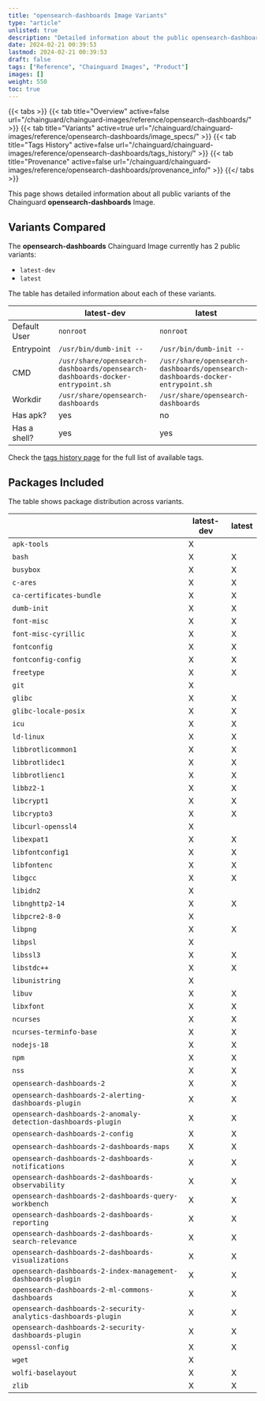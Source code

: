 ```yaml
---
title: "opensearch-dashboards Image Variants"
type: "article"
unlisted: true
description: "Detailed information about the public opensearch-dashboards Chainguard Image variants"
date: 2024-02-21 00:39:53
lastmod: 2024-02-21 00:39:53
draft: false
tags: ["Reference", "Chainguard Images", "Product"]
images: []
weight: 550
toc: true
---
```


{{< tabs >}}
{{< tab title="Overview" active=false url="/chainguard/chainguard-images/reference/opensearch-dashboards/" >}}
{{< tab title="Variants" active=true url="/chainguard/chainguard-images/reference/opensearch-dashboards/image_specs/" >}}
{{< tab title="Tags History" active=false url="/chainguard/chainguard-images/reference/opensearch-dashboards/tags_history/" >}}
{{< tab title="Provenance" active=false url="/chainguard/chainguard-images/reference/opensearch-dashboards/provenance_info/" >}}
{{</ tabs >}}

This page shows detailed information about all public variants of the Chainguard **opensearch-dashboards** Image.

## Variants Compared
The **opensearch-dashboards** Chainguard Image currently has 2 public variants: 

- `latest-dev`
- `latest`

The table has detailed information about each of these variants.

|              | latest-dev                                                                    | latest                                                                        |
|--------------|-------------------------------------------------------------------------------|-------------------------------------------------------------------------------|
| Default User | `nonroot`                                                                     | `nonroot`                                                                     |
| Entrypoint   | `/usr/bin/dumb-init --`                                                       | `/usr/bin/dumb-init --`                                                       |
| CMD          | `/usr/share/opensearch-dashboards/opensearch-dashboards-docker-entrypoint.sh` | `/usr/share/opensearch-dashboards/opensearch-dashboards-docker-entrypoint.sh` |
| Workdir      | `/usr/share/opensearch-dashboards`                                            | `/usr/share/opensearch-dashboards`                                            |
| Has apk?     | yes                                                                           | no                                                                            |
| Has a shell? | yes                                                                           | yes                                                                           |

Check the [tags history page](/chainguard/chainguard-images/reference/opensearch-dashboards/tags_history/) for the full list of available tags.

## Packages Included
The table shows package distribution across variants.

|                                                                | latest-dev | latest |
|----------------------------------------------------------------|------------|--------|
| `apk-tools`                                                    | X          |        |
| `bash`                                                         | X          | X      |
| `busybox`                                                      | X          | X      |
| `c-ares`                                                       | X          | X      |
| `ca-certificates-bundle`                                       | X          | X      |
| `dumb-init`                                                    | X          | X      |
| `font-misc`                                                    | X          | X      |
| `font-misc-cyrillic`                                           | X          | X      |
| `fontconfig`                                                   | X          | X      |
| `fontconfig-config`                                            | X          | X      |
| `freetype`                                                     | X          | X      |
| `git`                                                          | X          |        |
| `glibc`                                                        | X          | X      |
| `glibc-locale-posix`                                           | X          | X      |
| `icu`                                                          | X          | X      |
| `ld-linux`                                                     | X          | X      |
| `libbrotlicommon1`                                             | X          | X      |
| `libbrotlidec1`                                                | X          | X      |
| `libbrotlienc1`                                                | X          | X      |
| `libbz2-1`                                                     | X          | X      |
| `libcrypt1`                                                    | X          | X      |
| `libcrypto3`                                                   | X          | X      |
| `libcurl-openssl4`                                             | X          |        |
| `libexpat1`                                                    | X          | X      |
| `libfontconfig1`                                               | X          | X      |
| `libfontenc`                                                   | X          | X      |
| `libgcc`                                                       | X          | X      |
| `libidn2`                                                      | X          |        |
| `libnghttp2-14`                                                | X          | X      |
| `libpcre2-8-0`                                                 | X          |        |
| `libpng`                                                       | X          | X      |
| `libpsl`                                                       | X          |        |
| `libssl3`                                                      | X          | X      |
| `libstdc++`                                                    | X          | X      |
| `libunistring`                                                 | X          |        |
| `libuv`                                                        | X          | X      |
| `libxfont`                                                     | X          | X      |
| `ncurses`                                                      | X          | X      |
| `ncurses-terminfo-base`                                        | X          | X      |
| `nodejs-18`                                                    | X          | X      |
| `npm`                                                          | X          | X      |
| `nss`                                                          | X          | X      |
| `opensearch-dashboards-2`                                      | X          | X      |
| `opensearch-dashboards-2-alerting-dashboards-plugin`           | X          | X      |
| `opensearch-dashboards-2-anomaly-detection-dashboards-plugin`  | X          | X      |
| `opensearch-dashboards-2-config`                               | X          | X      |
| `opensearch-dashboards-2-dashboards-maps`                      | X          | X      |
| `opensearch-dashboards-2-dashboards-notifications`             | X          | X      |
| `opensearch-dashboards-2-dashboards-observability`             | X          | X      |
| `opensearch-dashboards-2-dashboards-query-workbench`           | X          | X      |
| `opensearch-dashboards-2-dashboards-reporting`                 | X          | X      |
| `opensearch-dashboards-2-dashboards-search-relevance`          | X          | X      |
| `opensearch-dashboards-2-dashboards-visualizations`            | X          | X      |
| `opensearch-dashboards-2-index-management-dashboards-plugin`   | X          | X      |
| `opensearch-dashboards-2-ml-commons-dashboards`                | X          | X      |
| `opensearch-dashboards-2-security-analytics-dashboards-plugin` | X          | X      |
| `opensearch-dashboards-2-security-dashboards-plugin`           | X          | X      |
| `openssl-config`                                               | X          | X      |
| `wget`                                                         | X          |        |
| `wolfi-baselayout`                                             | X          | X      |
| `zlib`                                                         | X          | X      |

